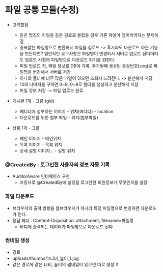 # 파일 공통 모듈(수정)
- 고려할점 
    - 같은 명칭의 파일을 같은 경로로 올렸을 경우 기존 파일이 덮어씌어지는 문제해결
    - 중복없는 파일명으로 변환해서 파일을 업로드 -> 혹시라도 다운로드 하는 기능을 만든다면? 일반적인 요구사항은 파일명이 변경되서 서버로 업로드 된다더라도 업로드 시점의 파일명으로 다운로드 되기를 원한다.
    - 파일 업로드 전, 파일 정보를 DB에 기록, 추가될때 생성된 증감번호(seq)로 파일명을 변경해서 서버로 저장
    - 하나의 폴더에 너무 많은 파일이 있으면 조회시 느려진다. -> 분산해서 저장
    - 10의 나머지를 구하면 0~9, 0~9로 폴더를 생성하고 분산해서 저장 
  - 파일 정보 저장 -> 파일 업로드 완료
- 게시글 1개  - 그룹 (gid)
  - 에디터에 첨부하는 이미지 - 위치(에디터)  - location 
  - 다운로드를 위한 첨부 파일 - 위치(첨부파일)
  
- 상품 1개 - 그룹 
  - 메인 이미지 - 메인위치
  - 목록 이미지 - 목록 위치 
  - 상세 설명 이미지 .. - 설명 위치

### @CreatedBy : 로그인한 사용자의 정보 자동 기록
- AuditorAware 인터페이스 구현
    - 자동으로 @CreatedBy에 설정될 로그인한 회원정보가 무엇인지를 설정

### 파일 다운로드 
- 브라우저의 출력 방향을 웹브라우저가 아니라 특정 파일명으로 변경하면 다운로드가 된다.
- 응답 헤더 : Content-Disposition: attachment; filename=파일명
  - 바디에 출력되는 데이터가 파일명으로 다운로드 된다.

### 썸네일 생성 
- 경로 
- uploads/thumbs/1/너비_높이_1.jpg
- 같은 경로에 같은 너비, 높이의 썸네일이 있으면 따로 생성 X